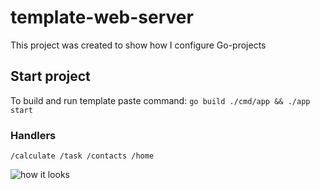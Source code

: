 # template-web-server
This project was created to show how I configure Go-projects

## Start project
To build and run template paste command:
```go build ./cmd/app && ./app start```

### Handlers

```/calculate /task /contacts /home ```

![how it looks](https://pasteboard.co/Mcv5w7K2Mon8.png)